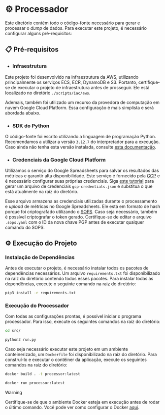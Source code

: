 # ⚙️ Processador

Este diretório contém todo o código-fonte necessário para gerar e processar o _dump_ de dados.
Para executar este projeto, é necessário configurar alguns pré-requisitos:

## 📋 Pré-requisitos

* ### Infraestrutura

Este projeto foi desenvolvido na infraestrutura da AWS, utilizando principalmente os serviços ECS, ECR, DynamoDB e S3.
Portanto, certifique-se de executar o projeto de infraestrutura antes de prosseguir. Ele está localizado no diretório `./scripts/iac/aws`.

Ademais, também foi utilizado um recurso da provedora de computação em nuvem Google Cloud Platform. Essa configuração é mais
simplista e será abordada abaixo.

* ### SDK do Python

O código-fonte foi escrito utilizando a linguagem de programação Python. Recomendamos a utilizar a versão `3.12.7` do interpretador para a execução.
Caso ainda não tenha esta versão instalada, consulte
[esta documentação](https://www.python.org/downloads/release/python-3127/).

* ### Credenciais da Google Cloud Platform

Utilizamos o serviço do Google Spreadsheets para salvar os resultados das métricas e garantir alta disponibilidade.
Este serviço é fornecido pela [GCP](https://cloud.google.com/?hl=pt-BR) e é necessário configurar suas próprias credenciais.
Siga [este tutorial](https://developers.google.com/workspace/guides/create-credentials) para gerar um arquivo de credenciais `gcp-credentials.json`
e substitua o que está atualmente na raiz do diretório.

Esse arquivo armazena as credenciais utilizadas durante o processamento e _upload_ de métricas no Google Spreadsheets. Ele está em formato de hash
porque foi criptografado utilizando o [SOPS](https://github.com/getsops/sops).
Caso seja necessário, também é possível criptografar o token gerado. Certifique-se de editar o arquivo `.sops.yaml` com o ID da nova chave PGP antes de
executar qualquer comando do SOPS.

## ⚙️ Execução do Projeto

### Instalação de Dependências

Antes de executar o projeto, é necessário instalar todos os pacotes de dependências necessários.
Um arquivo `requirements.txt` foi disponibilizado na raiz do diretório contendo todos esses pacotes.
Para instalar todas as dependências, execute o seguinte comando na raiz do diretório:

```bash
pip3 install -r requirements.txt
```

### Execução do Processador

Com todas as configurações prontas, é possível iniciar o programa processador.
Para isso, execute os seguintes comandos na raiz do diretório:

```bash
cd src/
```

```bash
python3 run.py
```

Caso seja necessário executar este projeto em um ambiente conteinerizado, um `Dockerfile` foi disponibilizado na raiz do diretório.
Para construí-lo e executar o contêiner da aplicação, execute os seguintes comandos na raiz do diretório:

```bash
docker build . -t processor:latest
```

```bash
docker run processor:latest
```

> [!WARNING]
> Certifique-se de que o ambiente Docker esteja em execução antes de rodar o último comando.
> Você pode ver como configurar o Docker [aqui](https://docs.docker.com/engine/install/).